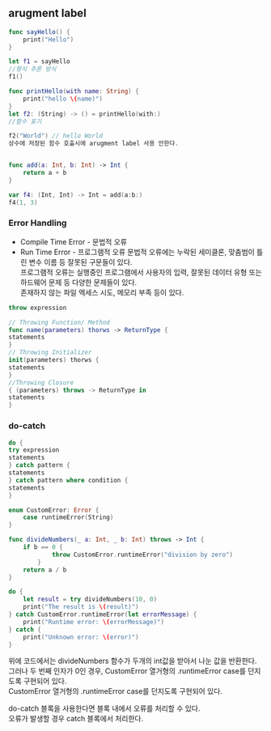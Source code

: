 ## arugment label
```swift
func sayHello() {
    print("Hello")
}

let f1 = sayHello
//형식 추론 방식
f1()

func printHello(with name: String) {
    print("hello \(name)")
}
let f2: (String) -> () = printHello(with:)
//함수 표기

f2("World") // hello World
상수에 저장된 함수 호출시에 arugment label 사용 안한다.


func add(a: Int, b: Int) -> Int {
    return a + b
}

var f4: (Int, Int) -> Int = add(a:b:)
f4(1, 3)
```
### Error Handling
- Compile Time Error - 문법적 오류
- Run Time Error - 프로그램적 오류
문법적 오류에는 누락된 세미클론, 맞춤범이 틀린 변수 이름 등 잘못된 구문들이 있다.<br>
프로그램적 오류는 실행중인 프로그램에서 사용자의 입력, 잘못된 데이터 유형 또는 하드웨어 문제 등 다양한 문제들이 있다.<br>
존재하지 않는 파일 엑세스 시도, 메모리 부족 등이 있다.<br>

```swift
throw expression

// Throwing Function/ Method
func name(parameters) thorws -> ReturnType {
statements
}
// Throwing Initializer
init(parameters) thorws {
statements
}
//Throwing Closure
{ (parameters) throws -> ReturnType in
statements
}
```
### do-catch
```swift
do {
try expression
statements
} catch pattern {
statements
} catch pattern where condition {
statements
}
```

```swift
enum CustomError: Error {
    case runtimeError(String)
}

func divideNumbers(_ a: Int, _ b: Int) throws -> Int {
    if b == 0 {
            throw CustomError.runtimeError("division by zero")
        }
    return a / b
}

do {
    let result = try divideNumbers(10, 0)
    print("The result is \(result)")
} catch CustomError.runtimeError(let errorMessage) {
    print("Runtime error: \(errorMessage)")
} catch {
    print("Unknown error: \(error)")
}
```
위에 코드에서는 divideNumbers 함수가 두개의 int값을 받아서 나눈 값을 반환한다. 그러나 두 번째 인자가 0인 경우,
CustomError 열거형의 .runtimeError case를 던지도록 구현되어 있다.<br>
CustomError 열거형의 .runtimeError case를 던지도록 구현되어 있다.<br>

do-catch 블록을 사용한다면 블록 내에서 오류를 처리할 수 있다.<br>
오류가 발생할 경우 catch 블록에서 처리한다.
